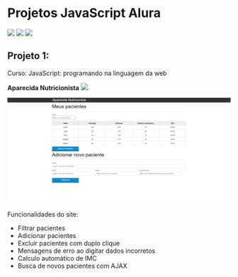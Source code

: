 # Projetos JavaScript Alura 
<img src="https://cdn.jsdelivr.net/gh/devicons/devicon/icons/javascript/javascript-original.svg" width="40"/> <img src="https://www.alura.com.br/assets/img/alura-logo.svg" width="40"/> <img src="https://media.giphy.com/media/lRLzrbhmh5pFf4jOga/giphy.gif" width="40"/>
## Projeto 1: 
<p>Curso: JavaScript: programando na linguagem da web </p>
<p><b>Aparecida Nutricionista</b> <img src="programando-web/favicon.ico"/></p>
<img src="programando-web/img/site.PNG" width="800"/>
<p>Funcionalidades do site:</p>
<ul>
<li>Filtrar pacientes</li>
<li>Adicionar pacientes</li>
<li>Excluir pacientes com duplo clique</li>
<li>Mensagens de erro ao digitar dados incorretos</li>
<li>Calculo automático de IMC</li>
<li>Busca de novos pacientes com AJAX</li>
</ul>
